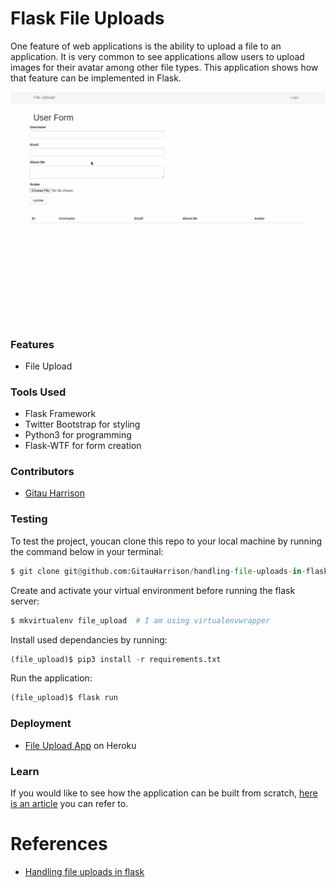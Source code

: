 # Flask File Uploads

One feature of web applications is the ability to upload a file to an application. It is very common to see applications allow users to upload images for their avatar among other file types. This application shows how that feature can be implemented in Flask.

![File Upload](app/static/images/upload_files.gif)

### Features

* File Upload

### Tools Used

* Flask Framework
* Twitter Bootstrap for styling
* Python3 for programming
* Flask-WTF for form creation

### Contributors
* [Gitau Harrison](https://github.com/GitauHarrison)

### Testing

To test the project, youcan clone this repo to your local machine by running the command below in your terminal:

```python
$ git clone git@github.com:GitauHarrison/handling-file-uploads-in-flask.git
```

Create and activate your virtual environment before running the flask server:

```python
$ mkvirtualenv file_upload  # I am using virtualenvwrapper 
```

Install used dependancies by running:

```python
(file_upload)$ pip3 install -r requirements.txt
```

Run the application:

```python
(file_upload)$ flask run
```

### Deployment

- [File Upload App](https://handling-file-uploads.herokuapp.com/) on Heroku

### Learn

If you would like to see how the application can be built from scratch, [here is an article](https://github.com/GitauHarrison/notes/blob/master/upload_files_to_database.md) you can refer to.

# References

- [Handling file uploads in flask](https://blog.miguelgrinberg.com/post/handling-file-uploads-with-flask/page/4#comments)